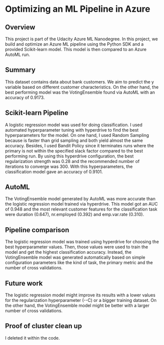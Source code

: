 # Optimizing an ML Pipeline in Azure

## Overview
This project is part of the Udacity Azure ML Nanodegree.
In this project, we build and optimize an Azure ML pipeline using the Python SDK and a provided Scikit-learn model.
This model is then compared to an Azure AutoML run.

## Summary
This dataset contains data about bank customers. We aim to predict the y variable based on different customer characteristics. On the other hand, the best performing model was the VotingEnsemble found via AutoML with an accuracy of 0.9173.

## Scikit-learn Pipeline
A logistic regression model was used for doing classification. I used automated hyperparameter tuning with hyperdrive to find the best hyperparameters for the model. On one hand, I used Random Sampling because is faster than grid sampling and both yield almost the same accuracy. Besides, I used Bandit Policy since it terminates runs where the primary is not within the specified slack factor compared to the best performing run. By using this hyperdrive configuration, the best regularization strength was 0.28 and the recommended number of iterations to converge was 300. With this hyperparameters, the classification model gave an accuracy of 0.9101.

## AutoML
The VotingEnsemble model generated by AutoML was more accurate than the logistic regression model trained via hyperdrive. This model got an AUC of 0.948 and the most relevant customer features for the classification task were duration (0.647), nr.employed (0.392) and emp.var.rate (0.310).

## Pipeline comparison
The logistic regression model was trained using hyperdrive for choosing the best hyperparameter values. Then, those values were used to train the model and get the highest classification accuracy. Instead, the VotingEnsemble model was generated automatically based on simple configuration parameters like the kind of task, the primary metric and the number of cross validations.

## Future work
The logistic regression model might improve its results with a lower values for the regularization hyperparameter (--C) or a bigger training dataset. On the other hand, the VotingEnsemble model might be better with a larger number of cross validations. 

## Proof of cluster clean up
I deleted it within the code.